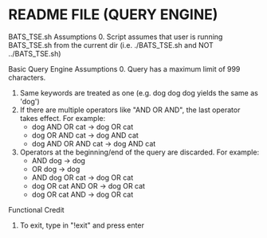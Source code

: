 README FILE (QUERY ENGINE)
================
BATS_TSE.sh Assumptions
0. Script assumes that user is running BATS_TSE.sh from the current dir
   (i.e. ./BATS_TSE.sh and NOT ../BATS_TSE.sh)
   
Basic Query Engine Assumptions
0. Query has a maximum limit of 999 characters.
1. Same keywords are treated as one (e.g. dog dog dog yields the same
   as 'dog')
2. If there are multiple operators like "AND OR AND", the last operator
   takes effect. For example:
   - dog AND OR cat -> dog OR cat
   - dog OR AND cat -> dog AND cat
   - dog AND OR AND cat -> dog AND cat
3. Operators at the beginning/end of the query are discarded. For example:
   - AND dog -> dog
   - OR dog -> dog
   - AND dog OR cat -> dog OR cat
   - dog OR cat AND OR -> dog OR cat
   - dog OR cat AND -> dog OR cat

Functional Credit
1. To exit, type in "!exit" and press enter


